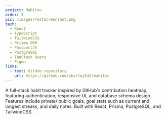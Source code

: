 ```yaml
---
project: Habitsu
order: 5
pic: /images/TestScreenshot.png
tech:
  - React
  - TypeScript
  - TailwindCSS
  - Prisma ORM
  - PassportJS
  - PostgreSQL
  - TanStack Query
  - Figma
links:
  - text: GitHub repository
    url: https://github.com/shirley543/habitsu
---
```


A full-stack habit tracker inspired by GitHub's contribution heatmap, featuring authentication, responsive UI, and database schema design. Features include private/ public goals, goal stats such as current and longest streaks, and daily notes. Built with React, Prisma, PostgreSQL, and TailwindCSS.
